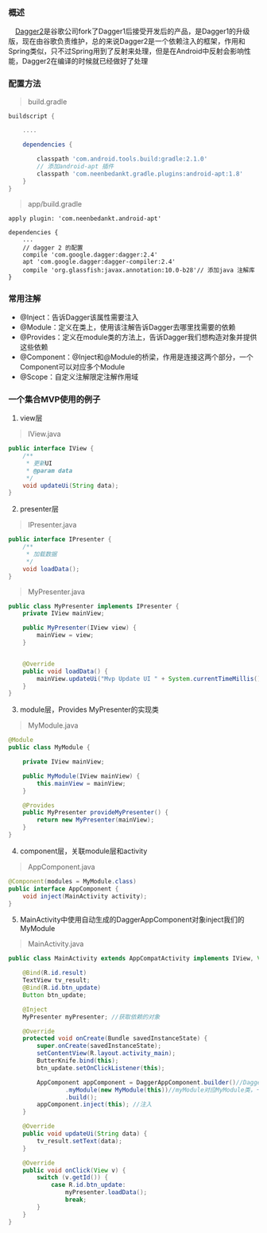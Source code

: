 ### 概述
　[Dagger2][1]是谷歌公司fork了Dagger1后接受开发后的产品，是Dagger1的升级版，现在由谷歌负责维护，总的来说Dagger2是一个依赖注入的框架，作用和Spring类似，只不过Spring用到了反射来处理，但是在Android中反射会影响性能，Dagger2在编译的时候就已经做好了处理
 
 ### 配置方法

> build.gradle

``` gradle
buildscript {

    ....

    dependencies {

        classpath 'com.android.tools.build:gradle:2.1.0'
        // 添加android-apt 插件
        classpath 'com.neenbedankt.gradle.plugins:android-apt:1.8'
    }
}
```

> app/build.gradle

``` stylus
apply plugin: 'com.neenbedankt.android-apt'

dependencies {
    ...
    // dagger 2 的配置
    compile 'com.google.dagger:dagger:2.4'
    apt 'com.google.dagger:dagger-compiler:2.4'
    compile 'org.glassfish:javax.annotation:10.0-b28'// 添加java 注解库
}
```

### 常用注解

 - @Inject：告诉Dagger该属性需要注入
 - @Module：定义在类上，使用该注解告诉Dagger去哪里找需要的依赖
 - @Provides：定义在module类的方法上，告诉Dagger我们想构造对象并提供这些依赖
 - @Component：@Inject和@Module的桥梁，作用是连接这两个部分，一个Component可以对应多个Module
 - @Scope：自定义注解限定注解作用域

### 一个集合MVP使用的例子

 1. view层
 

> IView.java

``` java
public interface IView {
    /** 
     * 更新UI 
     * @param data 
     */  
    void updateUi(String data);  
}  
```


 2. presenter层
 
> IPresenter.java

``` java
public interface IPresenter {
    /** 
     * 加载数据 
     */  
    void loadData();  
} 
```

> MyPresenter.java

``` java
public class MyPresenter implements IPresenter {
    private IView mainView;

    public MyPresenter(IView view) {
        mainView = view;
    }


    @Override
    public void loadData() {
        mainView.updateUi("Mvp Update UI " + System.currentTimeMillis());
    }
}  
```


 3. module层，Provides MyPresenter的实现类

> MyModule.java

``` java
@Module
public class MyModule {

    private IView mainView;

    public MyModule(IView mainView) {
        this.mainView = mainView;
    }

    @Provides
    public MyPresenter provideMyPresenter() {
        return new MyPresenter(mainView);
    }
}  
```

 4. component层，关联module层和activity
 
> AppComponent.java

``` java
@Component(modules = MyModule.class)
public interface AppComponent {  
    void inject(MainActivity activity);
}
```


 5. MainActivity中使用自动生成的DaggerAppComponent对象inject我们的MyModule
 
> MainActivity.java

``` java
public class MainActivity extends AppCompatActivity implements IView, View.OnClickListener {

    @Bind(R.id.result)
    TextView tv_result;
    @Bind(R.id.btn_update)
    Button btn_update;

    @Inject
    MyPresenter myPresenter; //获取依赖的对象

    @Override
    protected void onCreate(Bundle savedInstanceState) {
        super.onCreate(savedInstanceState);
        setContentView(R.layout.activity_main);
        ButterKnife.bind(this);
        btn_update.setOnClickListener(this);

        AppComponent appComponent = DaggerAppComponent.builder()//DaggerAppComponent为编译的时候自动生成，名字对应AppComponent
                .myModule(new MyModule(this))//myModule对应MyModule类，一个Component可以对应多个Module
                .build();
        appComponent.inject(this); //注入
    }

    @Override
    public void updateUi(String data) {
        tv_result.setText(data);
    }

    @Override
    public void onClick(View v) {
        switch (v.getId()) {
            case R.id.btn_update:
                myPresenter.loadData();
                break;
        }
    }
}
```


  [1]: https://github.com/google/dagger
